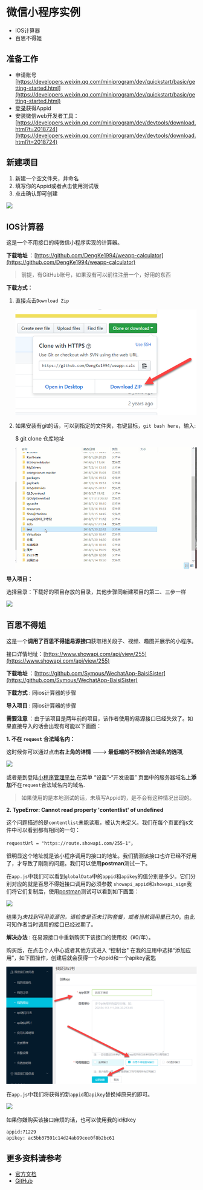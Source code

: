 # 微信小程序实例

- IOS计算器
- 百思不得姐

## 准备工作

- 申请账号  [https://developers.weixin.qq.com/miniprogram/dev/quickstart/basic/getting-started.html](https://developers.weixin.qq.com/miniprogram/dev/quickstart/basic/getting-started.html)
- [登录](https://mp.weixin.qq.com )获得Appid
- 安装微信web开发者工具：[https://developers.weixin.qq.com/miniprogram/dev/devtools/download.html?t=2018724](https://developers.weixin.qq.com/miniprogram/dev/devtools/download.html?t=2018724)

## 新建项目

1. 新建一个空文件夹，并命名
2. 填写你的Appid或者点击使用测试版
3. 点击确认即可创建

![](wechat.gif)

## IOS计算器

这是一个不用接口的纯微信小程序实现的计算器。

**下载地址** ：[https://github.com/DengKe1994/weapp-calculator](https://github.com/DengKe1994/weapp-calculator)

> 前提，有GitHub账号，如果没有可以前往注册一个，好用的东西

**下载方式：**

1. 直接点击`Download Zip`

	![](wechat_github.png)
2. 如果安装有git的话，可以到指定的文件夹，右键鼠标，`git bash here`，输入:
    
	$ git clone 仓库地址 
	
	![](wechat_git.gif)

**导入项目：**

选择目录：下载好的项目存放的目录，其他步骤同新建项目的第二、三步一样

![](wechat_ios.gif)

## 百思不得姐

这是一个**调用了百思不得姐易源接口**获取相关段子、视频、趣图并展示的小程序。

接口详情地址：[https://www.showapi.com/api/view/255](https://www.showapi.com/api/view/255)

**下载地址** ：[https://github.com/Symous/WechatApp-BaisiSister](https://github.com/Symous/WechatApp-BaisiSister)

**下载方式** : 同ios计算器的步骤

**导入项目** : 同ios计算器的步骤

**需要注意** ：由于该项目是两年前的项目，该作者使用的易源接口已经失效了。如果直接导入的话会出现有可能以下画面：

**1. 不在 `request` 合法域名内：** 

这时候你可以通过点击**右上角的详情** ---> **最低端的不校验合法域名的选项**,

![](wechat_bai1.gif)

或者是到登陆[小程序管理平台](https://mp.weixin.qq.com),在菜单 “设置”-“开发设置” 页面中的服务器域名上**添加**不在`request`合法域名内的域名.

> 如果使用的是本地测试的话，未填写Appid的，是不会有这种情况出现的。

**2. TypeError: Cannot read property 'contentlist' of undefined** 

这个问题描述的是`contentlist`未能读取，被认为未定义。我们在每个页面的js文件中可以看到都有相同的一句：

`requestUrl = "https://route.showapi.com/255-1"`，

很明显这个地址就是该小程序调用的接口的地址。我们猜测该接口也许已经不好用了，才导致了刚刚的问题。我们可以使用**postman**测试一下。

在`app.js`中我们可以看到`globalData`中的`appid`和`apikey`的值分别是多少。它们分别对应的就是百思不得姐接口调用的必须参数
`showapi_appid`和`showapi_sign`我们将它们复制后，使用[postman](https://www.getpostman.com/)测试可以看到如下画面：

![](bai.gif)

结果为*未找到可用资源包，请检查是否未订购套餐，或者当前调用量已为0*。由此可知作者当时调用的接口已经过期了。

**解决办法** : 在易源接口中重新购买下该接口的使用权（¥0/年）。

购买后，在点击个人中心或者其他方式进入 “控制台" 在我的应用中选择“添加应用”，如下图操作，创建后就会获得一个Appid和一个apikey密匙

![](yiyuan.png)

在`app.js`中我们将获得的新`appid`和`apikey`替换掉原来的即可。

![](done.gif)

如果你嫌购买该接口麻烦的话，也可以使用我的id和key

    appid:71229
    apikey: ac5bb37591c14d24ab99cee0f8b2bc61

## 更多资料请参考

- [官方文档](https://developers.weixin.qq.com/miniprogram/design/index.html)
- [GitHub](https://github.com/justjavac/awesome-wechat-weapp)


